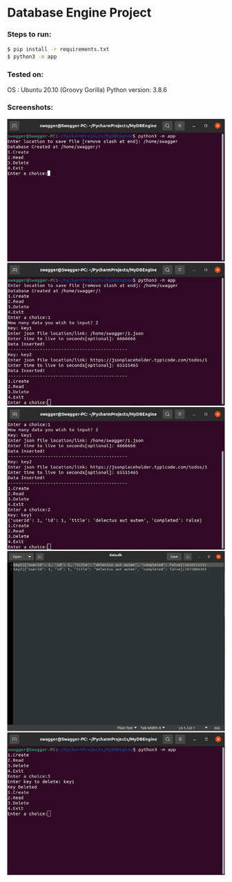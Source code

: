 # Database Engine Project
### Steps to run:

```sh
$ pip install -r requirements.txt
$ python3 -m app
```

### Tested on:
OS : Ubuntu 20.10 (Groovy Gorilla)
Python version: 3.8.6

### Screenshots:
![Initial Setup](https://github.com/itechyboy/DBProject/raw/main/screenshots/1.png)
![Create Operation](https://github.com/itechyboy/DBProject/raw/main/screenshots/2.png)
![Read Operation](https://github.com/itechyboy/DBProject/raw/main/screenshots/3.png)
![Data in file](https://github.com/itechyboy/DBProject/raw/main/screenshots/4.png)
![Delete Operation](https://github.com/itechyboy/DBProject/raw/main/screenshots/5.png)
